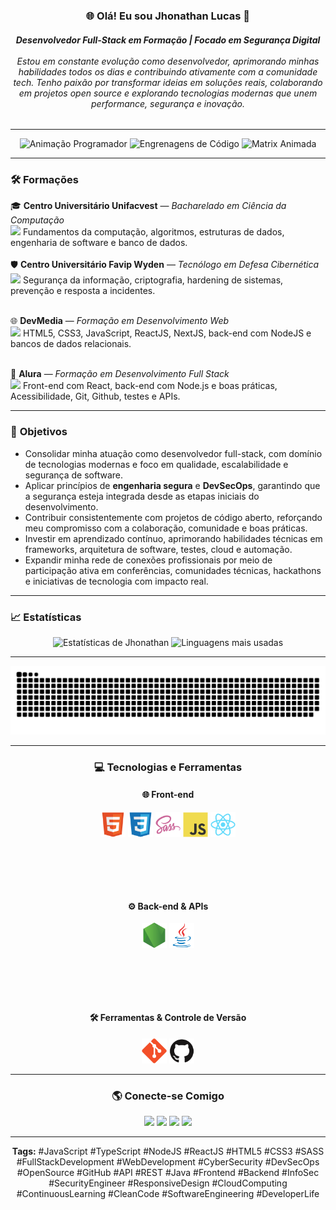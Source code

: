 <h3 align="center">🌐 Olá! Eu sou Jhonathan Lucas 👋</h3>

<h6 align="center">
  <strong>Desenvolvedor Full-Stack em Formação | Focado em Segurança Digital</strong><br><br>
  Estou em constante evolução como desenvolvedor, aprimorando minhas habilidades todos os dias e contribuindo ativamente com a comunidade tech. Tenho paixão por transformar ideias em soluções reais, colaborando em projetos open source e explorando tecnologias modernas que unem performance, segurança e inovação.
</h6>


---

<div align="center">
  <img src="https://media.giphy.com/media/qgQUggAC3Pfv687qPC/giphy.gif" alt="Animação Programador" width="200" height="200"  />
  <img src="https://media.giphy.com/media/26tn33aiTi1jkl6H6/giphy.gif" alt="Engrenagens de Código" width="200" height="200"  />
  <img src="https://media.giphy.com/media/L8K62iTDkzGX6/giphy.gif" alt="Matrix Animada" width="300" height="200" />
</div>

---


### 🛠 **Formações**
<p align="left"> 🎓 <strong>Centro Universitário Unifacvest</strong> — <em>Bacharelado em Ciência da Computação</em><br> <img src="https://cdn-icons-png.flaticon.com/512/1010/1010607.png" width="18"/> Fundamentos da computação, algoritmos, estruturas de dados, engenharia de software e banco de dados.<br><br>
🛡 <strong>Centro Universitário Favip Wyden</strong> — <em>Tecnólogo em Defesa Cibernética</em><br>
<img src="https://cdn-icons-png.flaticon.com/512/4180/4180316.png" width="18"/> Segurança da informação, criptografia, hardening de sistemas, prevenção e resposta a incidentes.<br><br>

🌐 <strong>DevMedia</strong> — <em>Formação em Desenvolvimento Web</em><br>
<img src="https://cdn-icons-png.flaticon.com/512/919/919827.png" width="18"/> HTML5, CSS3, JavaScript, ReactJS, NextJS, back-end com NodeJS e bancos de dados relacionais.<br><br>

🧰 <strong>Alura</strong> — <em>Formação em Desenvolvimento Full Stack</em><br>
<img src="https://cdn-icons-png.flaticon.com/512/2721/2721290.png" width="18"/> Front-end com React, back-end com Node.js e boas práticas, Acessibilidade, Git, Github, testes e APIs.<br>

</p>


---

### 🎯 **Objetivos**

- Consolidar minha atuação como desenvolvedor full-stack, com domínio de tecnologias modernas e foco em qualidade, escalabilidade e segurança de software.
- Aplicar princípios de **engenharia segura** e **DevSecOps**, garantindo que a segurança esteja integrada desde as etapas iniciais do desenvolvimento.
- Contribuir consistentemente com projetos de código aberto, reforçando meu compromisso com a colaboração, comunidade e boas práticas.
- Investir em aprendizado contínuo, aprimorando habilidades técnicas em frameworks, arquitetura de software, testes, cloud e automação.
- Expandir minha rede de conexões profissionais por meio de participação ativa em conferências, comunidades técnicas, hackathons e iniciativas de tecnologia com impacto real.

---

### 📈 **Estatísticas**
<div align="center">
  <picture>
    <source media="(max-width: 400px)" srcset="https://github-readme-stats.vercel.app/api/top-langs/?username=jh0n4th4n&layout=compact&langs_count=6&theme=dracula">
    <img height="180em" src="https://github-readme-stats.vercel.app/api?username=jh0n4th4n&show_icons=true&theme=dracula&include_all_commits=true&count_private=true" alt="Estatísticas de Jhonathan" />
    </picture>
    <picture>
    <source media="(max-width: 600px)" srcset="https://github-readme-stats.vercel.app/api?username=jh0n4th4n&show_icons=true&theme=dracula">
    <img height="180em" src="https://github-readme-stats.vercel.app/api/top-langs/?username=jh0n4th4n&layout=compact&langs_count=8&theme=dracula" alt="Linguagens mais usadas" />
  </picture>
  <br>


 ---


<div align="center">
  <img src="https://github.com/Platane/snk/raw/output/github-contribution-grid-snake.svg" />
</div>


---


### 💻 **Tecnologias e Ferramentas**

<div align="center">

#### 🌐 Front-end
<img alt="HTML5" title="HTML5" width="40" src="https://raw.githubusercontent.com/devicons/devicon/master/icons/html5/html5-original.svg" href="https://developer.mozilla.org/pt-BR/docs/Web/HTML"/>
<img alt="CSS3" title="CSS3" width="40" src="https://raw.githubusercontent.com/devicons/devicon/master/icons/css3/css3-original.svg"/>
<img alt="SASS" title="SASS" width="40" src="https://raw.githubusercontent.com/devicons/devicon/master/icons/sass/sass-original.svg"/>
<img alt="JavaScript" title="JavaScript" width="40" src="https://raw.githubusercontent.com/devicons/devicon/master/icons/javascript/javascript-original.svg"/>
<img alt="React" title="React" width="40" src="https://raw.githubusercontent.com/devicons/devicon/master/icons/react/react-original.svg"/>

<br><br> 
---

#### ⚙️ Back-end & APIs
<img alt="Node.js" title="Node.js" width="40" src="https://raw.githubusercontent.com/devicons/devicon/master/icons/nodejs/nodejs-original.svg"/>
<img alt="Java" title="Java" width="40" src="https://raw.githubusercontent.com/devicons/devicon/master/icons/java/java-original.svg"/>

<br><br>
 ---
 
#### 🛠️ Ferramentas & Controle de Versão
<img alt="Git" title="Git" width="40" src="https://raw.githubusercontent.com/devicons/devicon/master/icons/git/git-original.svg"/>
<img alt="GitHub" title="GitHub" width="40" src="https://raw.githubusercontent.com/devicons/devicon/master/icons/github/github-original.svg"/>

</div>


---

### 🌎 **Conecte-se Comigo**
<div align="center">
  <a href="https://instagram.com/jh0n4th4n_jh0n" target="_blank"><img src="https://img.shields.io/badge/-Instagram-%23E4405F?style=for-the-badge&logo=instagram&logoColor=white" target="_blank"></a>
  <a href="mailto:jhonathanlucas10x@gmail.com"><img src="https://img.shields.io/badge/-Gmail-%23333?style=for-the-badge&logo=gmail&logoColor=white" target="_blank"></a>
  <a href="https://www.linkedin.com/in/jhonathan-lucas-128003a9" target="_blank"><img src="https://img.shields.io/badge/-LinkedIn-%230077B5?style=for-the-badge&logo=linkedin&logoColor=white" target="_blank"></a>
  <a href="https://wa.me/+5581982555501" target="_blank"><img src="https://img.shields.io/badge/-WhatsApp-%25D564?style=for-the-badge&logo=whatsapp&logoColor=white" target="_blank"></a>
</div>

---

**Tags:** #JavaScript #TypeScript #NodeJS #ReactJS #HTML5 #CSS3 #SASS #FullStackDevelopment #WebDevelopment #CyberSecurity #DevSecOps #OpenSource #GitHub #API #REST #Java #Frontend #Backend #InfoSec #SecurityEngineer #ResponsiveDesign #CloudComputing #ContinuousLearning #CleanCode #SoftwareEngineering #DeveloperLife

